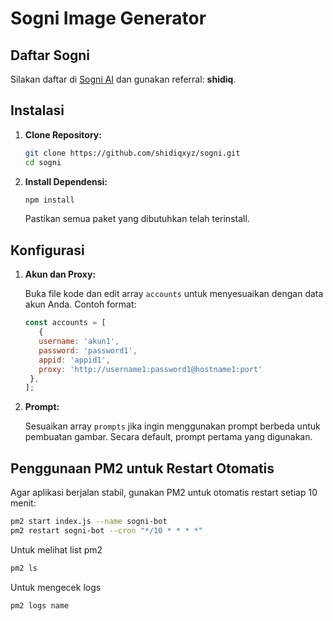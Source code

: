 # Sogni Image Generator

## Daftar Sogni

Silakan daftar di [Sogni AI](https://app.sogni.ai/) dan gunakan referral: **shidiq**.

## Instalasi

1. **Clone Repository:**

   ```bash
   git clone https://github.com/shidiqxyz/sogni.git
   cd sogni
   ```

2. **Install Dependensi:**

   ```bash
   npm install
   ```

   Pastikan semua paket yang dibutuhkan telah terinstall.

## Konfigurasi

1. **Akun dan Proxy:**

   Buka file kode dan edit array `accounts` untuk menyesuaikan dengan data akun Anda. Contoh format:

   ```js
   const accounts = [
      {
      username: 'akun1',
      password: 'password1',
      appid: 'appid1',
      proxy: 'http://username1:password1@hostname1:port'
    },
   ];
   ```

2. **Prompt:**

   Sesuaikan array `prompts` jika ingin menggunakan prompt berbeda untuk pembuatan gambar. Secara default, prompt pertama yang digunakan.


## Penggunaan PM2 untuk Restart Otomatis

Agar aplikasi berjalan stabil, gunakan PM2 untuk otomatis restart setiap 10 menit:

```bash
pm2 start index.js --name sogni-bot  
pm2 restart sogni-bot --cron "*/10 * * * *"
```

Untuk melihat list pm2
```bash
pm2 ls
```

Untuk mengecek logs
```bash
pm2 logs name
```

